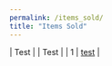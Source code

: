 ```yaml
---
permalink: /items_sold/
title: "Items Sold"
---
```


| Test | | Test |
| 1 | [test](/items/test4/) |